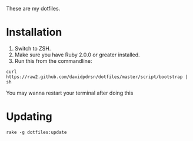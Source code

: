 These are my dotfiles.

# Installation
1. Switch to ZSH.
2. Make sure you have Ruby 2.0.0 or greater installed.
3. Run this from the commandline:

```shell
curl https://raw2.github.com/davidpdrsn/dotfiles/master/script/bootstrap | sh
```

You may wanna restart your terminal after doing this

# Updating

```shell
rake -g dotfiles:update
```
